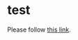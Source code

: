 # test

<html>
  <body>
    <p>Please follow <a href="https://krahsc.google.com/oidc/cse/callback">this link</a>.</p>
  </body>
</html>
